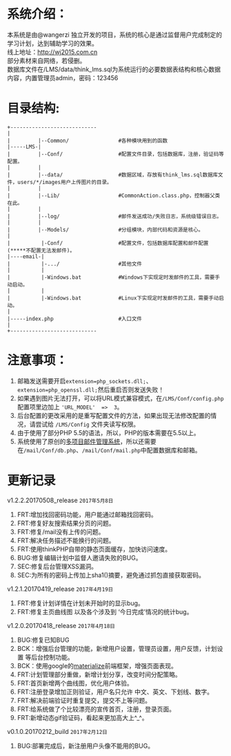 # 系统介绍：
本系统是由@wangerzi 独立开发的项目，系统的核心是通过监督用户完成制定的学习计划，达到辅助学习的效果。  
线上地址：http://wj2015.com.cn  
部分素材来自网络，若侵删。  
数据库文件在/LMS/data/think_lms.sql为系统运行的必要数据表结构和核心数据内容，内置管理员admin，密码：123456

# 目录结构:
    +----------------------------
    |
    |         |--Common/                #各种模块用到的函数
    |-----LMS-|
    |         |--Conf/                  #配置文件目录，包括数据库，注册，验证码等配置。
    |         |
    |         |--data/                  #数据区域，存放有think_lms.sql数据库文件，users/*/images用户上传图片的目录。
    |         |
    |         |--Lib/                   #CommonAction.class.php，控制器父类在此。
    |         |
    |         |--log/                   #邮件发送成功/失败日志，系统级错误日志。
    |         |
    |         |--Models/                #分组模块，内部代码和资源是核心。
    |
    |          |-Conf/                  #配置文件，包括数据库配置和邮件配置(*****不配置无法发邮件)。
    |----email-|
    |          |-.../                   #其他文件
    |          |
    |          |-Windows.bat            #Windows下实现定时发邮件的工具，需要手动启动。
    |          |
    |          |-Windows.bat            #Linux下实现定时发邮件的工具，需要手动启动。
    |
    |-----index.php                     #入口文件
    |
    +----------------------------

# 注意事项：
1. 邮箱发送需要开启`extension=php_sockets.dll;`、`extension=php_openssl.dll;`然后重启否则发送失败！  
1. 如果遇到图片无法打开，可以将URL模式兼容模式，在`/LMS/Conf/config.php`配置项里边加上 `'URL_MODEL'	=>	3`。  
1. 后台配置的更改采用的是重写配置文件的方法，如果出现无法修改配置的情况，请尝试给 `/LMS/Config` 文件夹读写权限。  
1. 由于使用了部分PHP 5.5的语法，所以，PHP的版本需要在5.5以上。
1. 系统使用了原创的[多项目邮件管理系统](https://github.com/wangerzi/Multi-project-timed-mail-delivery-management)，所以还需要在`/mail/Conf/db.php`、`/mail/Conf/mail.php`中配置数据库和邮箱。

# 更新记录
v1.2.2.20170508_release    `2017年5月8日`
1. FRT:增加找回密码功能，用户能通过邮箱找回密码。
1. FRT:修复好友搜索结果分页的问题。
1. FRT:修复/mail没有上传的问题。
1. FRT:解决任务描述不能换行的问题。
1. FRT:使用thinkPHP自带的静态页面缓存，加快访问速度。
1. BUG:修复编辑计划中监督人邀请失败的BUG。
1. SEC:修复后台管理XSS漏洞。
1. SEC:为所有的密码上传加上sha1()摘要，避免通过抓包直接获取密码。

v1.2.1.20170419_release         `2017年4月19日`
1. FRT:修复计划详情在计划未开始时的显示bug。
1. FRT:修复主页曲线图 以及各个涉及到 ‘今日完成’情况的统计bug。

v1.2.0.20170418_release         `2017年4月18日` 
1. BUG:修复已知BUG
1. BCK：增强后台管理的功能，新增用户设置，管理员设置，用户反馈，计划设置 等后台控制功能。
1. BCK：使用google的[materialize](http://materializecss.com)前端框架，增强页面表现。
1. FRT:计划管理部分重做，新增计划分享，改变时间分配策略。
1. FRT:首页新增两个曲线图，优化用户体验。
1. FRT:注册登录增加正则验证，用户名只允许 中文、英文、下划线、数字。
1. FRT:解决前端验证时重复提交，提交不上等问题。
1. FRT:给系统做了个比较漂亮的宣传首页，注册，登录页面。
1. FRT:新增动态gif验证码，看起来更加高大上^_^。

v0.1.0.20170212_build           `2017年2月12日` 
1. BUG:部署完成后，新注册用户头像不能用的BUG。